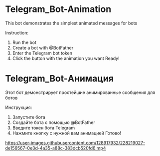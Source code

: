 # Telegram_Bot-Animation
This bot demonstrates the simplest animated messages for bots

Instruction:

1. Run the bot
2. Create a bot with @BotFather
3. Enter the Telegram bot token
4. Click the button with the animation you want
Ready!

# Telegram_Bot-Анимация
Этот бот демонстрирует простейшие анимированные сообщения для ботов

Инструкция:

1. Запустите бота
2. Создайте бота с помощью @BotFather
3. Введите токен бота Telegram
4. Нажмите кнопку с нужной вам анимацией
Готово!

https://user-images.githubusercontent.com/128917932/228219027-de156567-0e3d-4a35-a88c-383dcb520fd6.mp4

